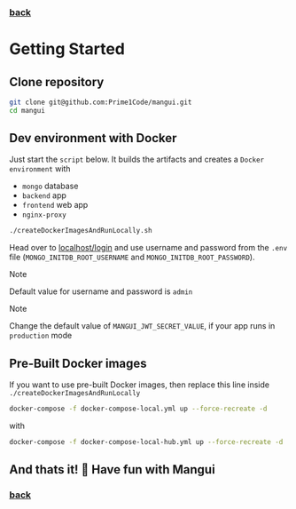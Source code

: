 ### [back](../README.md)

# Getting Started

## Clone repository

```sh
git clone git@github.com:Prime1Code/mangui.git
cd mangui
```

## Dev environment with Docker

Just start the `script` below. It builds the artifacts and creates a `Docker environment` with

* `mongo` database
* `backend` app
* `frontend` web app
* `nginx-proxy`

```sh
./createDockerImagesAndRunLocally.sh
```

Head over to [localhost/login](localhost/login) and use username and password from the `.env`
file (`MONGO_INITDB_ROOT_USERNAME` and `MONGO_INITDB_ROOT_PASSWORD`). <br>

> [!NOTE]  
> Default value for username and password is `admin`

> [!NOTE]  
> Change the default value of `MANGUI_JWT_SECRET_VALUE`, if your app runs in `production` mode

## Pre-Built Docker images

If you want to use pre-built Docker images, then replace this line inside `./createDockerImagesAndRunLocally`

```sh
docker-compose -f docker-compose-local.yml up --force-recreate -d
```

with

```sh
docker-compose -f docker-compose-local-hub.yml up --force-recreate -d
```

## And thats it! 🎉 Have fun with Mangui <img src="../screenshots/ManguiLogo.svg" width="16px"/>

### [back](../README.md)

